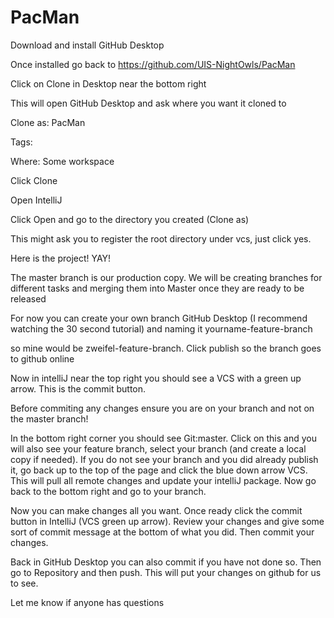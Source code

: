 # PacMan
Download and install GitHub Desktop

Once installed go back to https://github.com/UIS-NightOwls/PacMan

Click on Clone in Desktop near the bottom right

This will open GitHub Desktop and ask where you want it cloned to

  Clone as: PacMan

  Tags:

  Where: Some workspace

Click Clone


Open IntelliJ

Click Open and go to the directory you created (Clone as)

This might ask you to register the root directory under vcs, just click yes.

Here is the project! YAY!

The master branch is our production copy. 
We will be creating branches for different tasks and merging them into Master once they are ready to be released

For now you can create your own branch GitHub Desktop (I recommend watching the 30 second tutorial) and naming it yourname-feature-branch

so mine would be zweifel-feature-branch. Click publish so the branch goes to github online

Now in intelliJ near the top right you should see a VCS with a green up arrow. This is the commit button.

Before commiting any changes ensure you are on your branch and not on the master branch!

In the bottom right corner you should see Git:master. Click on this and you will also see your feature branch, select your branch (and create a local copy if needed). If you do not see your branch and you did already publish it, go back up to the top of the page and click the blue down arrow VCS. This will pull all remote changes and update your intelliJ package. Now go back to the bottom right and go to your branch.

Now you can make changes all you want. Once ready click the commit button in IntelliJ (VCS green up arrow). Review your changes and give some sort of commit message at the bottom of what you did. Then commit your changes.

Back in GitHub Desktop you can also commit if you have not done so. Then go to Repository and then push. This will put your changes on github for us to see. 

Let me know if anyone has questions
